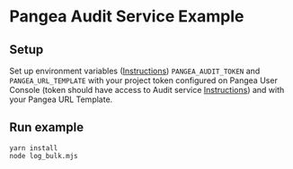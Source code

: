 # Pangea Audit Service Example

## Setup

Set up environment variables ([Instructions](https://pangea.cloud/docs/getting-started/integrate/#set-environment-variables)) `PANGEA_AUDIT_TOKEN` and `PANGEA_URL_TEMPLATE` with your project token configured on Pangea User Console (token should have access to Audit service [Instructions](https://pangea.cloud/docs/getting-started/configure-services/#configure-a-pangea-service)) and with your Pangea URL Template.

## Run example

```
yarn install
node log_bulk.mjs
```
